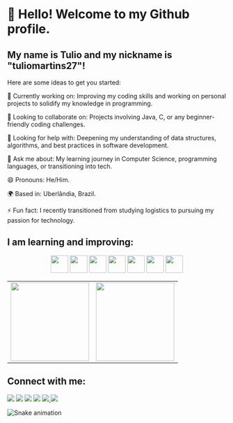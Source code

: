 # 👋 Hello! Welcome to my Github profile.
## My name is Tulio and my nickname is "tuliomartins27"!


Here are some ideas to get you started:


🔭 Currently working on: Improving my coding skills and working on personal projects to solidify my knowledge in programming.

👯 Looking to collaborate on: Projects involving Java, C, or any beginner-friendly coding challenges.

🤔 Looking for help with: Deepening my understanding of data structures, algorithms, and best practices in software development.

💬 Ask me about: My learning journey in Computer Science, programming languages, or transitioning into tech.

😄 Pronouns: He/Him.

🌍 Based in: Uberlândia, Brazil.

⚡ Fun fact: I recently transitioned from studying logistics to pursuing my passion for technology.


## I am learning and improving:

<p align="center">
  <img src="https://cdn.jsdelivr.net/gh/devicons/devicon/icons/java/java-original.svg" width="40" height="40"/>
  <img src="https://cdn.jsdelivr.net/gh/devicons/devicon@latest/icons/c/c-original.svg" width="40" height="40"/>
  <img src="https://cdn.jsdelivr.net/gh/devicons/devicon@latest/icons/git/git-original.svg" width="40" height="40"/>
  <img src="https://cdn.jsdelivr.net/gh/devicons/devicon@latest/icons/html5/html5-original.svg" width="40" height="40"/>
  <img src="https://cdn.jsdelivr.net/gh/devicons/devicon@latest/icons/css3/css3-original.svg" width="40" height="40"/>
  <img src="https://cdn.jsdelivr.net/gh/devicons/devicon@latest/icons/intellij/intellij-original.svg" width="40" height="40"/>
  <img src="https://cdn.jsdelivr.net/gh/devicons/devicon@latest/icons/vscode/vscode-original.svg" width="40" height="40"/>
</p>

<table>
  <tr>
    <td>
      <a href="https://github.com/tuliomartins27">
        <img loading="lazy" height="180em" src="https://github-readme-stats.vercel.app/api/top-langs/?username=tuliomartins27&layout=compact&langs_count=7&theme=dark"/>
      </a>
    </td>
    <td>
      <a href="https://github.com/tuliomartins27">
        <img loading="lazy" height="180em" src="https://github-readme-stats.vercel.app/api?username=tuliomartins27&show_icons=true&theme=dark&include_all_commits=true&count_private=true"/>
      </a>
    </td>
  </tr>
</table>


## Connect with me:

<div>
  <a href="https://www.youtube.com/@tuliomartins-b7v" target="_blank"><img loading="lazy" src="https://img.shields.io/badge/YouTube-FF0000?style=for-the-badge&logo=youtube&logoColor=white" target="_blank"></a>
  <a href="https://www.instagram.com/tulio_martix/" target="_blank"><img loading="lazy" src="https://img.shields.io/badge/-Instagram-%23E4405F?style=for-the-badge&logo=instagram&logoColor=white" target="_blank"></a>
  <a href="https://www.twitch.tv/zona_nerdepedia" target="_blank"><img loading="lazy" src="https://img.shields.io/badge/Twitch-9146FF?style=for-the-badge&logo=twitch&logoColor=white" target="_blank"></a>
  <a href="mailto:tulio.paula027@gmail.com" target="_blank"><img loading="lazy" src="https://img.shields.io/badge/Gmail-D14836?style=for-the-badge&logo=gmail&logoColor=white" target="_blank"></a>
  <a href="https://www.linkedin.com/in/tulio-martins-a67598336/" target="_blank"><img loading="lazy" src="https://img.shields.io/badge/-LinkedIn-%230077B5?style=for-the-badge&logo=linkedin&logoColor=white" target="_blank">
  <a href="https://discord.com/users/cabellous" target="_blank"><img loading="lazy" src="https://img.shields.io/badge/Discord-7289DA?style=for-the-badge&logo=discord&logoColor=white" target="_blank"></a>
  </a>
</div>

![Snake animation](https://github.com/tuliomartins27/tuliomartins27/blob/output/github-contribution-grid-snake.svg)

          
          
          
          
          
          
          
        

